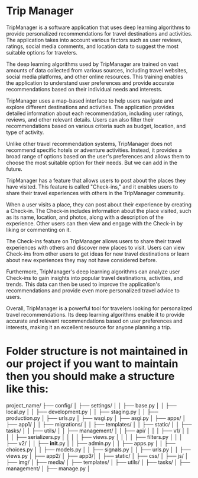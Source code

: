 # Trip Manager
TripManager is a software application that uses deep learning algorithms to provide personalized recommendations for travel destinations and activities. The application takes into account various factors such as user reviews, ratings, social media comments, and location data to suggest the most suitable options for travelers.

The deep learning algorithms used by TripManager are trained on vast amounts of data collected from various sources, including travel websites, social media platforms, and other online resources. This training enables the application to understand user preferences and provide accurate recommendations based on their individual needs and interests.

TripManager uses a map-based interface to help users navigate and explore different destinations and activities. The application provides detailed information about each recommendation, including user ratings, reviews, and other relevant details. Users can also filter their recommendations based on various criteria such as budget, location, and type of activity.

Unlike other travel recommendation systems, TripManager does not recommend specific hotels or adventure activities. Instead, it provides a broad range of options based on the user's preferences and allows them to choose the most suitable option for their needs. But we can add in the future.

 TripManager has a feature that allows users to post about the places they have visited. This feature is called "Check-ins," and it enables users to share their travel experiences with others in the TripManager community.

When a user visits a place, they can post about their experience by creating a Check-in. The Check-in includes information about the place visited, such as its name, location, and photos, along with a description of the experience. Other users can then view and engage with the Check-in by liking or commenting on it.

The Check-ins feature on TripManager allows users to share their travel experiences with others and discover new places to visit. Users can view Check-ins from other users to get ideas for new travel destinations or learn about new experiences they may not have considered before.

Furthermore, TripManager's deep learning algorithms can analyze user Check-ins to gain insights into popular travel destinations, activities, and trends. This data can then be used to improve the application's recommendations and provide even more personalized travel advice to users.

Overall, TripManager is a powerful tool for travelers looking for personalized travel recommendations. Its deep learning algorithms enable it to provide accurate and relevant recommendations based on user preferences and interests, making it an excellent resource for anyone planning a trip.

# Folder structure is not maintained in our project if you want to maintain then you should make a structure like this:
project_name/
├── config/
│   ├── settings/
│   │   ├── base.py
│   │   ├── local.py
│   │   ├── development.py
│   │   ├── staging.py
│   │   ├── production.py
│   ├── urls.py
│   ├── wsgi.py
│   ├── asgi.py
│
├── apps/
│   ├── app1/
│   │   ├── migrations/
│   │   ├── templates/
│   │   ├── static/
│   │   ├── tasks/
│   │   ├── utils/
│   │   ├── management/
│   │   ├── api/
│   │   │   ├── v1/
│   │   │   │   ├── serializers.py
│   │   │   │   ├── views.py
│   │   │   │   ├── filters.py
│   │   │   ├── v2/
│   │   ├── __init__.py
│   │   ├── admin.py
│   │   ├── apps.py
│   │   ├── choices.py
│   │   ├── models.py
│   │   ├── signals.py
│   │   ├── urls.py
│   │   ├── views.py
│   ├── app2/
│   ├── app3/│
│
├── static/
│   ├── css/
│   ├── js/
│   ├── img/
│
├── media/
│
├── templates/
│
├── utils/
│
├── tasks/
│
├── management/
│
├── manage.py
│
